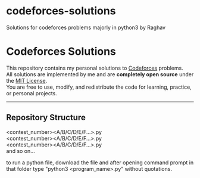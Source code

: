 # codeforces-solutions
Solutions for codeforces problems majorly in python3 by Raghav

# Codeforces Solutions

This repository contains my personal solutions to [Codeforces](https://codeforces.com/) problems.  
All solutions are implemented by me and are **completely open source** under the [MIT License](LICENSE).  
You are free to use, modify, and redistribute the code for learning, practice, or personal projects.

---

## Repository Structure
<contest_number><A/B/C/D/E/F...>.py  
<contest_number><A/B/C/D/E/F...>.py  
<contest_number><A/B/C/D/E/F...>.py  
 and so on...  

 to run a python file, download the file and after opening command prompt in that folder type "python3 <program_name>.py" without quotations.
